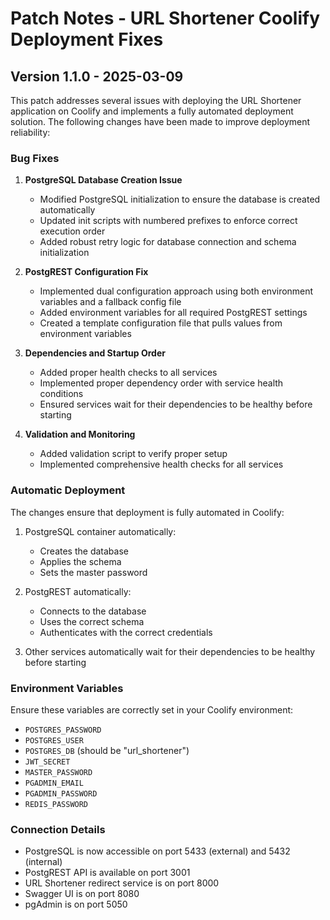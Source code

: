 # Patch Notes - URL Shortener Coolify Deployment Fixes

## Version 1.1.0 - 2025-03-09

This patch addresses several issues with deploying the URL Shortener application on Coolify and implements a fully automated deployment solution. The following changes have been made to improve deployment reliability:

### Bug Fixes

1. **PostgreSQL Database Creation Issue**
   - Modified PostgreSQL initialization to ensure the database is created automatically
   - Updated init scripts with numbered prefixes to enforce correct execution order
   - Added robust retry logic for database connection and schema initialization

2. **PostgREST Configuration Fix**
   - Implemented dual configuration approach using both environment variables and a fallback config file
   - Added environment variables for all required PostgREST settings
   - Created a template configuration file that pulls values from environment variables

3. **Dependencies and Startup Order**
   - Added proper health checks to all services
   - Implemented proper dependency order with service health conditions
   - Ensured services wait for their dependencies to be healthy before starting

4. **Validation and Monitoring**
   - Added validation script to verify proper setup
   - Implemented comprehensive health checks for all services

### Automatic Deployment

The changes ensure that deployment is fully automated in Coolify:

1. PostgreSQL container automatically:
   - Creates the database
   - Applies the schema
   - Sets the master password

2. PostgREST automatically:
   - Connects to the database
   - Uses the correct schema
   - Authenticates with the correct credentials

3. Other services automatically wait for their dependencies to be healthy before starting

### Environment Variables

Ensure these variables are correctly set in your Coolify environment:

- `POSTGRES_PASSWORD`
- `POSTGRES_USER`  
- `POSTGRES_DB` (should be "url_shortener")
- `JWT_SECRET`
- `MASTER_PASSWORD`
- `PGADMIN_EMAIL`
- `PGADMIN_PASSWORD`
- `REDIS_PASSWORD`

### Connection Details

- PostgreSQL is now accessible on port 5433 (external) and 5432 (internal)
- PostgREST API is available on port 3001
- URL Shortener redirect service is on port 8000
- Swagger UI is on port 8080
- pgAdmin is on port 5050 